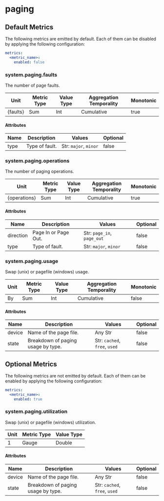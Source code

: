 [comment]: <> (Code generated by mdatagen. DO NOT EDIT.)

# paging

## Default Metrics

The following metrics are emitted by default. Each of them can be disabled by applying the following configuration:

```yaml
metrics:
  <metric_name>:
    enabled: false
```

### system.paging.faults

The number of page faults.

| Unit | Metric Type | Value Type | Aggregation Temporality | Monotonic |
| ---- | ----------- | ---------- | ----------------------- | --------- |
| {faults} | Sum | Int | Cumulative | true |

#### Attributes

| Name | Description | Values | Optional |
| ---- | ----------- | ------ | -------- |
| type | Type of fault. | Str: ``major``, ``minor`` | false |

### system.paging.operations

The number of paging operations.

| Unit | Metric Type | Value Type | Aggregation Temporality | Monotonic |
| ---- | ----------- | ---------- | ----------------------- | --------- |
| {operations} | Sum | Int | Cumulative | true |

#### Attributes

| Name | Description | Values | Optional |
| ---- | ----------- | ------ | -------- |
| direction | Page In or Page Out. | Str: ``page_in``, ``page_out`` | false |
| type | Type of fault. | Str: ``major``, ``minor`` | false |

### system.paging.usage

Swap (unix) or pagefile (windows) usage.

| Unit | Metric Type | Value Type | Aggregation Temporality | Monotonic |
| ---- | ----------- | ---------- | ----------------------- | --------- |
| By | Sum | Int | Cumulative | false |

#### Attributes

| Name | Description | Values | Optional |
| ---- | ----------- | ------ | -------- |
| device | Name of the page file. | Any Str | false |
| state | Breakdown of paging usage by type. | Str: ``cached``, ``free``, ``used`` | false |

## Optional Metrics

The following metrics are not emitted by default. Each of them can be enabled by applying the following configuration:

```yaml
metrics:
  <metric_name>:
    enabled: true
```

### system.paging.utilization

Swap (unix) or pagefile (windows) utilization.

| Unit | Metric Type | Value Type |
| ---- | ----------- | ---------- |
| 1 | Gauge | Double |

#### Attributes

| Name | Description | Values | Optional |
| ---- | ----------- | ------ | -------- |
| device | Name of the page file. | Any Str | false |
| state | Breakdown of paging usage by type. | Str: ``cached``, ``free``, ``used`` | false |
